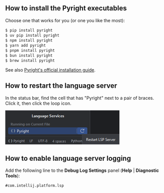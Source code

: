 ## How to install the Pyright executables

Choose one that works for you (or one you like the most):

```shell
$ pip install pyright
$ uv pip install pyright
$ npm install pyright
$ yarn add pyright
$ pnpm install pyright
$ bun install pyright
$ brew install pyright
```

See also [Pyright's official installation guide][1].


## How to restart the language server

In the status bar, find the cell that has
"Pyright" next to a pair of braces.
Click it, then click the loop icon.

![](./assets/restart-server-button.png)


## How to enable language server logging

Add the following line to the <b>Debug Log Settings</b> panel
(<b>Help</b> | <b>Diagnostic Tools</b>):

```text
#com.intellij.platform.lsp
```


  [1]: https://microsoft.github.io/pyright/#/installation?id=command-line
